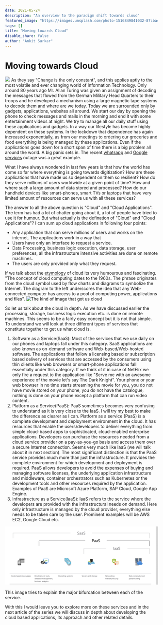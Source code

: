 ```yaml
---
date: 2021-05-24
description: "An overview to the paradigm shift towards cloud"
featured_image: "https://images.unsplash.com/photo-1516849841032-87cbac4d88f7?ixid=MnwxMjA3fDB8MHxwaG90by1wYWdlfHx8fGVufDB8fHx8&ixlib=rb-1.2.1&auto=format&fit=crop&w=1350&q=80"
tags: []
title: "Moving towards Cloud"
disable_share: false
author: "Ankit Surkar"
---
```

# Moving towards Cloud 
![](https://images.unsplash.com/photo-1516849841032-87cbac4d88f7?ixid=MnwxMjA3fDB8MHxwaG90by1wYWdlfHx8fGVufDB8fHx8&ixlib=rb-1.2.1&auto=format&fit=crop&w=1350&q=80)
As they say "Change is the only constant", and this applies aptly to the most volatile and ever changing world of Information Technology. Only around 80 years ago Mr. Allan Turing was given an assignment of decoding the messages that flowed from the German Military Head Quarters to their troops and he developed a mechanism using a large magnetic tape systems to decode them and where are we today. Today we are surrounded only by gadgets, applications, websites all around. We start our day by opening the phone to check messages and mails in the morning and end it with some entertainment videos at night. We try to manage all our daily stuff using these applications and gadgets. In a way our lifestyle has become highly dependent on these systems. In the lockdown that dependence has again increased exponentially, as from our meetings to ordering our groceries and food everything is being managed by these applications. 
Even if the applications goes down for a short span of time there is a big problem all around the world. A big panic sets in. The recent [whatsapp](https://www.livemint.com/technology/apps/whatsapp-and-instagram-down-for-thousands-of-users-11616175831566.html) and [Google services](https://www.theguardian.com/technology/2020/dec/14/google-suffers-worldwide-outage-with-gmail-youtube-and-other-services-down) outage was a great example.

What I have always wondered in last few years is that how the world has come so far where everything is going towards digitization? How are these applications that have made us so dependent on them so resilient? How do they serve millions of users worldwide at a given point of time? How and where such a large amount of data stored and processed? How do our handheld devices like smart-phones, smart TVs or laptops that have very limited amount of resources can serve us with all these services? 

The answer to all the above question is "Cloud" and "Cloud Applications". The term has had a lot of chatter going about it, a lot of people have tried to use it for [humour](https://www.youtube.com/watch?v=AnxrJiS5uKU&t=131s). But what actually is the defination of "Cloud" and "Cloud Applications"?
I can sum up cloud applications in following four points:

- Any application that can serve millions of users and works on the internet. The applications work in a way that 
- Users have only an interface to request a service.
- Data Processing, business logic execution, data storage, user preferences, all the infrastructure intensive activities are done on remote machines. 
- The users are only provided only what they request.

If we talk about the [etymology](https://www.cnbc.com/id/43483060#:~:text=The%20concept%20of%20cloud%20computing,computing%20power%2C%20applications%20and%20files) of cloud its very humourous and fascinating. "The concept of cloud computing dates to the 1960s. The phrase originates from the cloud symbol used by flow charts and diagrams to symbolize the Internet. The diagram to the left underscores the idea that any Web-connected computer has access to a pool of computing power, applications and files".
![The kind of image that got us cloud](https://fm.cnbc.com/applications/cnbc.com/resources/img/editorial/2011/08/23/43024105-cloud_computing_300.1910x1000.jpg?v=1305304804)

So let us talk about the cloud in depth. As we have discussed earlier the processing, storage, business logic execution etc. is done on remote machines. This seems to be a fairly easy concept but it is not that simple. To understand we will look at three different types of services that constitute together to get us what cloud is.

1. Software as a Service(SaaS): Most of the services that we use daily on our phones and laptops fall under this category. SaaS applications are also known as on-demand software and Web-based/Web-hosted software. The applications that follow a licensing based or subscription based delivery of services that are accessed by the consumers using thin clients like web browsers or smart-phone applications fall essentially under this category. If we think of it in case of NetFlix we only fire a request to the application like "Serve me with an awesome experience of the movie let's say The Dark Knight". Your phone or your web browser in no time starts streaming the movie for you, you do not have movie stored on your phone, you  do not have the catalogue, nothing is done on your phone except a platform that can run video content.
2. Platform as a Service(PaaS): PaaS sometimes becomes very confusing to understand as it is very close to the IaaS. I will try my best to make the difference as clearer as I can. Platform as a service (PaaS) is a complete development and deployment environment in the cloud. It has resources that enable the users/developers to deliver everything from simple cloud-based apps to sophisticated, cloud-enabled enterprise applications. Developers can purchase the resources needed from a cloud service provider on a pay-as-you-go basis and access them over a secure Internet connection. Seems very much like IaaS (we will talk about it in next section). The most significant distinction is that the PaaS service provides much more than just the infrastructure. It provides the complete environment for which development and deployment is required. PaaS allows developers to avoid the expenses  of buying and managing software licenses, the underlying application infrastructure and middleware, container orchestrators such as Kubernetes or the development tools and other resources required by the application. Examples of PaaS are Microsoft Azure Platform, SAP Cloud, Google App Engine.
3. Infrastructure as a Service(IaaS): IaaS refers to the service where the developers are provided with the infrastructural needs on demand. Here only infrastructure is managed by the cloud provider, everything else needs to be taken care by the user. Prominent examples will be AWS EC2, Google Cloud etc.

![Illustration of SaaS, PaaS and IaaS](https://github.com/awsomsauce/website/blob/master/static/SaaS:PaaS:IaaS.png)

This image tries to explain the major bifurcation between each of the service.

With this I would leave you to explore more on these services and in the next article of the series we will discuss in depth about developing the cloud based applications, its approach and other related details.
